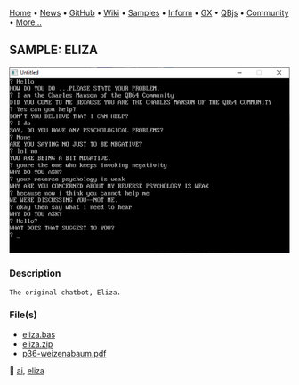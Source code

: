 [Home](https://qb64.com) • [News](../../news.md) • [GitHub](https://github.com/QB64Official/qb64) • [Wiki](https://github.com/QB64Official/qb64/wiki) • [Samples](../../samples.md) • [Inform](../../inform.md) • [GX](../../gx.md) • [QBjs](../../qbjs.md) • [Community](../../community.md) • [More...](../../more.md)

## SAMPLE: ELIZA

![screenshot.png](img/screenshot.png)

### Description

```text
The original chatbot, Eliza.
```

### File(s)

* [eliza.bas](src/eliza.bas)
* [eliza.zip](src/eliza.zip)
* [p36-weizenabaum.pdf](src/p36-weizenabaum.pdf)

🔗 [ai](../ai.md), [eliza](../eliza.md)
